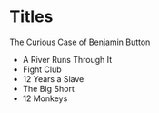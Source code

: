 # Titles
The Curious Case of Benjamin Button
- A River Runs Through It
- Fight Club
- 12 Years a Slave
- The Big Short
- 12 Monkeys